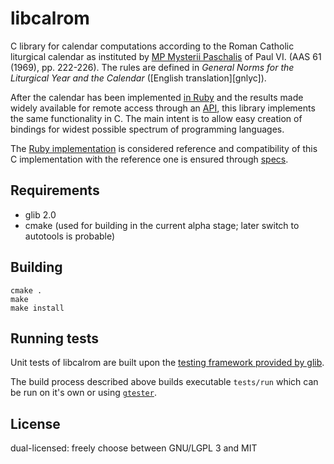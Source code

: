 # libcalrom

C library for calendar computations according to
the Roman Catholic liturgical calendar as instituted by
[MP Mysterii Paschalis](http://w2.vatican.va/content/paul-vi/en/motu_proprio/documents/hf_p-vi_motu-proprio_19690214_mysterii-paschalis.html) of Paul VI. (AAS 61 (1969), pp. 222-226).
The rules are defined in
*General Norms for the Liturgical Year and the Calendar*
([English translation][gnlyc]).

After the calendar has been implemented [in Ruby][caro]
and the results made widely available for remote access
through an [API][calapi],
this library implements the same functionality in C.
The main intent is to allow easy creation of bindings for widest
possible spectrum of programming languages.

The [Ruby implementation][caro] is considered reference
and compatibility of this C implementation with the reference one
is ensured through [specs][spec].

## Requirements

* glib 2.0
* cmake (used for building in the current alpha stage; later switch to autotools is probable)

## Building

```
cmake .
make
make install
```

## Running tests

Unit tests of libcalrom are built upon the
[testing framework provided by glib](https://developer.gnome.org/glib/stable/glib-Testing.html).

The build process described above builds executable `tests/run`
which can be run on it's own or using
[`gtester`](https://developer.gnome.org/glib/stable/gtester.html).

## License

dual-licensed: freely choose between GNU/LGPL 3 and MIT

[caro]: https://github.com/igneus/calendarium-romanum
[calapi]: https://github.com/igneus/church-calendar-api
[spec]: https://github.com/calendarium-romanum/spec
